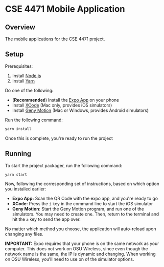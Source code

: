 # CSE 4471 Mobile Application

## Overview

The mobile applications for the CSE 4471 project.

## Setup

Prerequisites:

1. Install [Node.js](https://nodejs.org/en/)
2. Install [Yarn](https://yarnpkg.com/en/)

Do one of the following:

* (**Recommended**) Install the [Expo App](https://expo.io/) on your phone
* Install [XCode](https://developer.apple.com/xcode/downloads/) (Mac only, provides iOS simulators)
* Install [Geny Motion](https://www.genymotion.com/) (Mac or Windows, provides Android simulators)

Run the following command:

```sh
yarn install
```

Once this is complete, you're ready to run the project

## Running

To start the project packager, run the following command:

```sh
yarn start
```

Now, following the corresponding set of instructions, based on which option you installed earlier:

* **Expo App:** Scan the QR Code with the expo app, and you're ready to go
* **XCode:** Press the `i` key in the command line to start the iOS simulator
* **Geny Motion:** Start the Geny Motion program, and run one of the simulators. You may need to create one. Then, return to the terminal and hit the `a` key to send the app over.

No matter which method you choose, the application will auto-reload upon changing any files.

**IMPORTANT:** Expo requires that your phone is on the same network as your computer. This does not work on OSU Wireless, since even though the network name is the same, the IP is dynamic and changing. When working on OSU Wireless, you'll need to use on of the simulator options.
